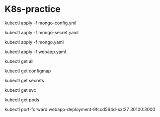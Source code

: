 # K8s-practice

 kubectl apply -f mongo-config.yml

 kubectl apply -f mongo-secret.yaml

 kubectl apply -f mongo.yaml

 kubectl apply -f webapp.yaml

 kubectl get all

 kubectl get configmap

 kubectl get secrets

 kubectl get svc

 kubectl get pods

 kubectl port-forward webapp-deployment-9fccd564d-sxt27 30100:3000